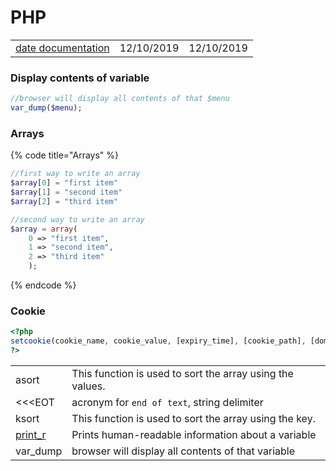 # PHP

|  |  |  |
| :--- | :--- | :--- |
| [date documentation](https://www.php.net/manual/en/function.date.php) | 12/10/2019 | 12/10/2019 |

### Display contents of variable

```php
//browser will display all contents of that $menu
var_dump($menu);
```

### Arrays

{% code title="Arrays" %}
```php
//first way to write an array
$array[0] = "first item"
$array[1] = "second item"
$array[2] = "third item"

//second way to write an array
$array = array(
    0 => "first item",
    1 => "second item",
    2 => "third item"
    );
```
{% endcode %}

### Cookie

```php
<?php
setcookie(cookie_name, cookie_value, [expiry_time], [cookie_path], [domain], [secure], [httponly]);
?>
```

|  |  |
| :--- | :--- |
| asort | This function is used to sort the array using the values. |
| &lt;&lt;&lt;EOT | acronym for `end of text`, string delimiter |
| ksort | This function is used to sort the array using the key. |
| [print\_r](https://www.php.net/manual/en/function.print-r.php) | Prints human-readable information about a variable |
| var\_dump | browser will display all contents of that variable |

